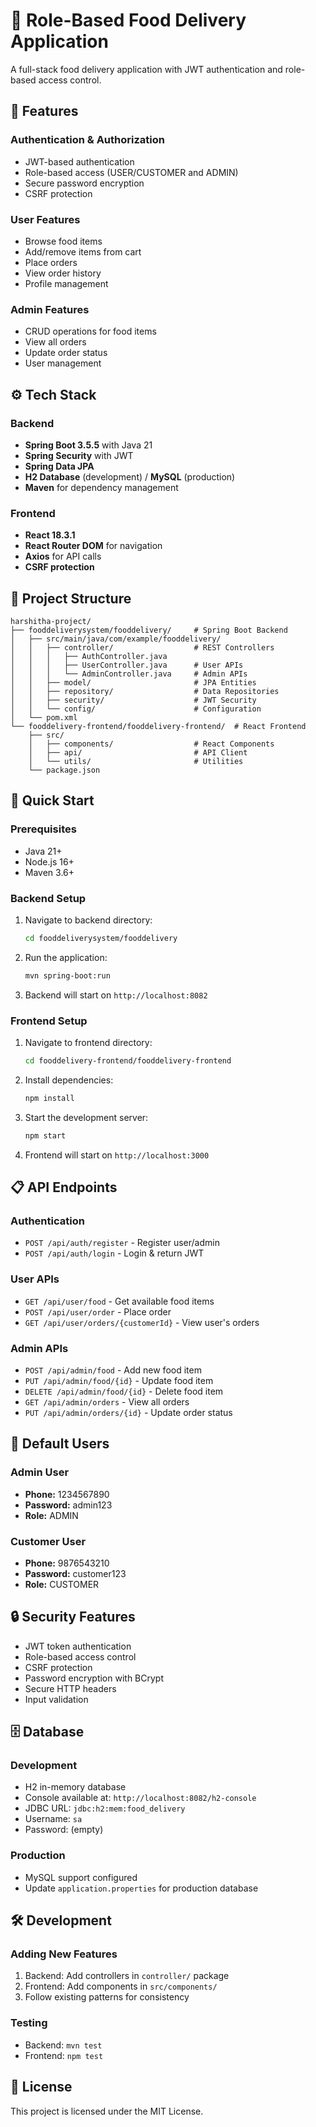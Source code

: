 # 🚀 Role-Based Food Delivery Application

A full-stack food delivery application with JWT authentication and role-based access control.

## 🔑 Features

### Authentication & Authorization
- JWT-based authentication
- Role-based access (USER/CUSTOMER and ADMIN)
- Secure password encryption
- CSRF protection

### User Features
- Browse food items
- Add/remove items from cart
- Place orders
- View order history
- Profile management

### Admin Features
- CRUD operations for food items
- View all orders
- Update order status
- User management

## ⚙️ Tech Stack

### Backend
- **Spring Boot 3.5.5** with Java 21
- **Spring Security** with JWT
- **Spring Data JPA**
- **H2 Database** (development) / **MySQL** (production)
- **Maven** for dependency management

### Frontend
- **React 18.3.1**
- **React Router DOM** for navigation
- **Axios** for API calls
- **CSRF protection**

## 📂 Project Structure

```
harshitha-project/
├── fooddeliverysystem/fooddelivery/     # Spring Boot Backend
│   ├── src/main/java/com/example/fooddelivery/
│   │   ├── controller/                  # REST Controllers
│   │   │   ├── AuthController.java
│   │   │   ├── UserController.java      # User APIs
│   │   │   └── AdminController.java     # Admin APIs
│   │   ├── model/                       # JPA Entities
│   │   ├── repository/                  # Data Repositories
│   │   ├── security/                    # JWT Security
│   │   └── config/                      # Configuration
│   └── pom.xml
└── fooddelivery-frontend/fooddelivery-frontend/  # React Frontend
    ├── src/
    │   ├── components/                  # React Components
    │   ├── api/                         # API Client
    │   └── utils/                       # Utilities
    └── package.json
```

## 🚀 Quick Start

### Prerequisites
- Java 21+
- Node.js 16+
- Maven 3.6+

### Backend Setup
1. Navigate to backend directory:
   ```bash
   cd fooddeliverysystem/fooddelivery
   ```

2. Run the application:
   ```bash
   mvn spring-boot:run
   ```

3. Backend will start on `http://localhost:8082`

### Frontend Setup
1. Navigate to frontend directory:
   ```bash
   cd fooddelivery-frontend/fooddelivery-frontend
   ```

2. Install dependencies:
   ```bash
   npm install
   ```

3. Start the development server:
   ```bash
   npm start
   ```

4. Frontend will start on `http://localhost:3000`

## 📋 API Endpoints

### Authentication
- `POST /api/auth/register` - Register user/admin
- `POST /api/auth/login` - Login & return JWT

### User APIs
- `GET /api/user/food` - Get available food items
- `POST /api/user/order` - Place order
- `GET /api/user/orders/{customerId}` - View user's orders

### Admin APIs
- `POST /api/admin/food` - Add new food item
- `PUT /api/admin/food/{id}` - Update food item
- `DELETE /api/admin/food/{id}` - Delete food item
- `GET /api/admin/orders` - View all orders
- `PUT /api/admin/orders/{id}` - Update order status

## 👥 Default Users

### Admin User
- **Phone:** 1234567890
- **Password:** admin123
- **Role:** ADMIN

### Customer User
- **Phone:** 9876543210
- **Password:** customer123
- **Role:** CUSTOMER

## 🔒 Security Features

- JWT token authentication
- Role-based access control
- CSRF protection
- Password encryption with BCrypt
- Secure HTTP headers
- Input validation

## 🗄️ Database

### Development
- H2 in-memory database
- Console available at: `http://localhost:8082/h2-console`
- JDBC URL: `jdbc:h2:mem:food_delivery`
- Username: `sa`
- Password: (empty)

### Production
- MySQL support configured
- Update `application.properties` for production database

## 🛠️ Development

### Adding New Features
1. Backend: Add controllers in `controller/` package
2. Frontend: Add components in `src/components/`
3. Follow existing patterns for consistency

### Testing
- Backend: `mvn test`
- Frontend: `npm test`

## 📝 License

This project is licensed under the MIT License.